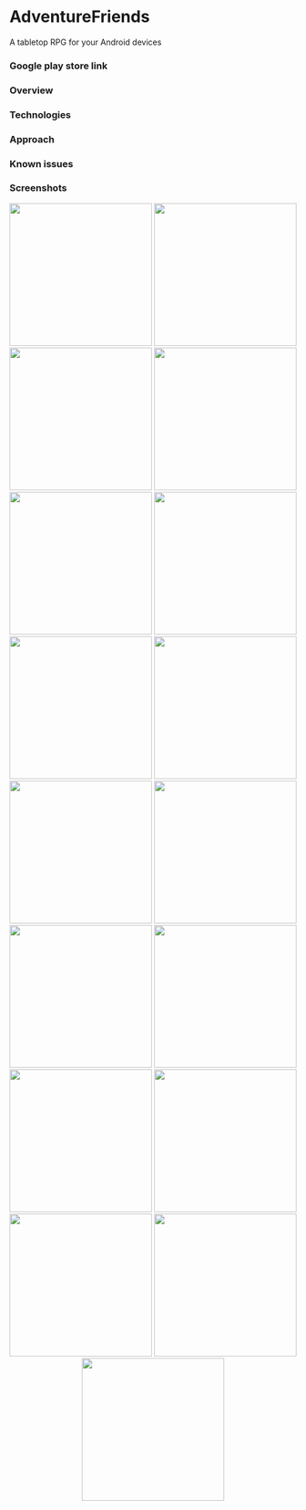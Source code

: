 # AdventureFriends
A tabletop RPG for your Android devices

### Google play store link



### Overview



### Technologies



### Approach



### Known issues



### Screenshots

<p align = "center">
  <img src="screneshots/sign_in.jpg" width="250"/>
  <img src="screenshots/campagins.jpg" width="250"/>
  <img src="screenshots/modules.jpg" width="250"/>
  <img src="screenshots/overview.jpg" width="250"/>
  <img src="screenshots/npcs.jpg" width="250"/>
  <img src="screenshots/new_npc.jpg" width="250"/>
  <img src="screenshots/new_note.jpg" width="250"/>
  <img src="screenshots/notes.jpg" width="250"/>
  <img src="screenshots/edit_note.jpg" width="250"/>
  <img src="screenshots/map.jpg" width="250"/>
  <img src="screenshots/create_join.jpg" width="250"/>
  <img src="screenshots/new_campaign.jpg" width="250"/>
  <img src="screenshots/new_character.jpg" width="250"/>
  <img src="screenshots/character_stats.jpg" width="250"/>
  <img src="screenshots/abilities.jpg" width="250"/>
  <img src="screenshots/equipment.jpg" width="250"/>
  <img src="screenshots/inventory.jpg" width="250"/>
</p>
